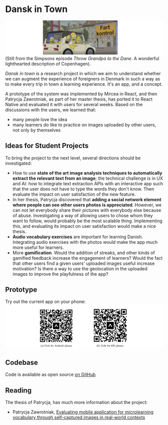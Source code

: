# Dansk in Town

![](../docs/assets/dansk-in-town.png)
(Still from the Simpsons episode *Throw Grandpa to the Dane*. A wonderful lighthearted description of Copenhagen). 

*Dansk in town* is a research project in which we aim to understand whether we can augment the experience of foreigners in Denmark in such a way as to make every trip in town a learning experience. It's an app, and a concept. 

A prototype of the system was implemented by Mircea in React, and then Patrycja Zawrotniak, as part of her master thesis, has ported it to React Native and evaluated it with users for several weeks. Based on the discussions with the users, we learned that: 
- many people love the idea
- many learners do like to practice on images uploaded by other users, not only by themselves

## Ideas for Student Projects

To bring the project to the next level, several directions should be investigated:
- How to use **state of the art image analysis techniques to automatically extract the relevant text from an image**; the technical challenge is in UX and AI: how to integrate text extraction APIs with  an interactive app such that the user does not have to type the words they don't know. Then evaluate the impact on user satisfaction of the new feature. 
- In her thesis, Patrycja discovered that **adding a social network element where people can see other users photos is appreciated**. However, we can not let everybody share their pictures with everybody else because of abuse. Investigating a way of allowing users to chose whom they want to follow, would probably be the most scalable thing. Implementing this, and evaluating its impact on user satisfaction would make a nice thesis.
- **Audio vocabulary exercises** are important for learning Danish. Integrating audio exercises with the photos would make the app much more useful for learners. 
- More **gamification**. Would the addition of streaks, and other kinds of gamified feedback increase the engagement of learners? Would the fact that other users find  a given users' uploaded images useful increase motivation? Is there a way to use the geolocation in the uploaded images to improve the playfulness of the app?

## Prototype

Try out the current app on your phone:
![](../docs/assets/qr-codes-dansk-in-town.png)

## Codebase
Code is available as open source [on GitHub](https://github.com/zawropati/dansk_in_town_mobile)

## Reading

The thesis of Patrycja, has much more information about the project:
- Patrycja Zawrotniak, [Evaluating mobile application for microlearning vocabulary through self-captured images in real-world contexts](../docs/assets/Patrycja-Thesis.pdf) 

